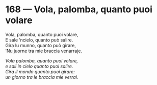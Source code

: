 # 168 — Vola, palomba, quanto puoi volare

Vola, palomba, quanto puoi volare,  
E sale ’ncielo, quanto può salire.  
Gira lu munno, quanto può girare,  
’Nu juorne tra mie braccia venarraje.

_Vola palomba, quanto puoi volare,  
e sali in cielo quanto puoi salire.  
Gira il mondo quanto puoi girare:  
un giorno tra le braccia mie verrai._

